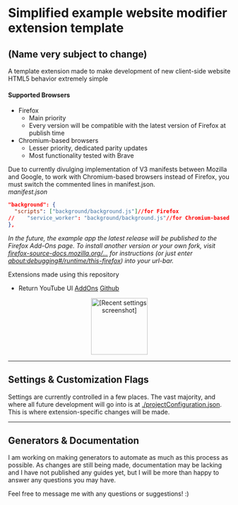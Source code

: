 #  Simplified example website modifier extension template
## (Name very subject to change)

A template extension made to make development of new client-side website HTML5 behavior extremely simple 

#### Supported Browsers
* Firefox
  * Main priority
  * Every version will be compatible with the latest version of Firefox at publish time
* Chromium-based browsers
  * Lesser priority, dedicated parity updates
  * Most functionality tested with Brave

Due to currently divulging implementation of V3 manifests between Mozilla and Google, to work with Chromium-based browsers instead of Firefox, you must switch the commented lines in manifest.json.
<br>
_manifest.json_
````json
"background": {
  "scripts": ["background/background.js"]//for Firefox
//    "service_worker": "background/background.js"//for Chromium-based
},
 ````

_In the future, the example app the latest release will be published to the Firefox Add-Ons page. To install another version or your own fork, visit [firefox-source-docs.mozilla.org/...](https://firefox-source-docs.mozilla.org/devtools-user/about_colon_debugging/index.html) for instructions (or just enter [about:debugging#/runtime/this-firefox](https://firefox-source-docs.mozilla.org/devtools-user/about_colon_debugging/index.html)) into your url-bar._

Extensions made using this repository
* Return YouTube UI [AddOns](https://addons.mozilla.org/en-US/firefox/addon/return-youtube-ui/) [Github](https://github.com/42null/Return-YouTube-UI)

<div style="text-align: center;">
    <img src="./Screenshots/PopupPageFullSettings_latestTOP.png" alt="[Recent settings screenshot]" width="128" height="auto" />
</div>

---

## Settings & Customization Flags

Settings are currently controlled in a few places. The vast majority, and where all future development will go into is at [./projectConfiguration.json](projectConfiguration.json). This is where extension-specific changes will be made. 
<hr/>

## Generators & Documentation

I am working on making generators to automate as much as this process as possible. As changes are still being made, documentation may be lacking and I have not published any guides yet, but I will be more than happy to answer any questions you may have.

Feel free to message me with any questions or suggestions! :)
